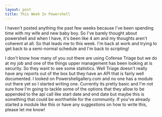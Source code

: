 ```yaml
---
layout: post
title: This Week In Powershell
---
```


I haven't posted anything the past few weeks because I've been spending time with  my wife and new baby boy. So I've barely thought about powershell and when I have, it's been like 4 am and my thoughts aren't coherent at all. So that leads me to this week. I'm back at work and trying to get back to a semi-normal schedule and I'm back to scripting!

I don't know how many of you out there are using Cofense Triage but we do at my job and one of the things upper management has been looking at is security. So they want to see some statistics. Well Triage doesn't really have any reports out of the box but they have an API that is fairly well documented. I looked on Powershellgallery.com and no one has a module out there yet so I started writing one. Currently its pretty basic and I'm not sure how I'm going to tackle some of the options that they allow to be appended to the api call like start date and end date but maybe this is something that could be worthwhile for the community. If you've already started a module like this or have any suggestions on how to write this, please let me know!

